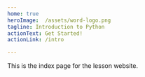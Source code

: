 ```yaml
---
home: true
heroImage:  /assets/word-logo.png
tagline: Introduction to Python
actionText: Get Started!
actionLink: /intro

---
```


This is the index page for the lesson website. 
